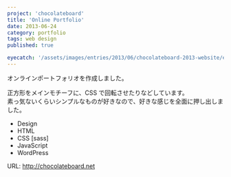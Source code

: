 ```yaml
---
project: 'chocolateboard'
title: 'Online Portfolio'
date: 2013-06-24
category: portfolio
tags: web design
published: true

eyecatch: '/assets/images/entries/2013/06/chocolateboard-2013-website/eyecatch.png'
---
```


オンラインポートフォリオを作成しました。

正方形をメインモチーフに、CSS で回転させたりなどしています。  
素っ気ないくらいシンプルなものが好きなので、好きな感じを全面に押し出しました。

- Design
- HTML
- CSS [sass]
- JavaScript
- WordPress

URL: http://chocolateboard.net
